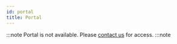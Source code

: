 ```yaml
---
id: portal
title: Portal
---
```


:::note
Portal is not available. Please [contact us](mailto:support@phasetwo.io) for access.
:::note
